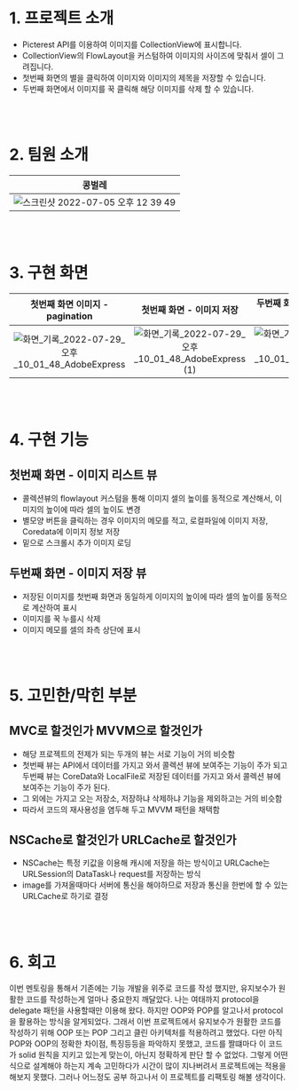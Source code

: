 </br></br>
# 1. 프로젝트 소개
- Picterest API를 이용하여 이미지를 CollectionView에 표시합니다.
- CollectionView의 FlowLayout을 커스텀하여 이미지의 사이즈에 맞춰서 셀이 그려집니다.
- 첫번째 화면의 별을 클릭하여 이미지와 이미지의 제목을 저장할 수 있습니다.
- 두번째 화면에서 이미지를 꾹 클릭해 해당 이미지를 삭제 할 수 있습니다.

</br></br>
# 2. 팀원 소개

| 콩벌레 |
|:---:|
|![스크린샷 2022-07-05 오후 12 39 49](https://user-images.githubusercontent.com/66169740/177245382-ce7471c7-0401-4eb9-97de-1b59bef22d7f.png)|




</br></br>
# 3. 구현 화면

| 첫번째 화면 이미지 - pagination| 첫번째 화면 - 이미지 저장 | 두번째 화면 - 저장 이미지 화면 업데이트 | 두번째 화면 - 이미지 삭제 |
|:---:|:---:|:---:|:---:|
|![화면_기록_2022-07-29_오후_10_01_48_AdobeExpress](https://user-images.githubusercontent.com/58679737/181778000-473ca274-7ba8-45ef-ac1e-97d5d1b465d5.gif)|![화면_기록_2022-07-29_오후_10_01_48_AdobeExpress (1)](https://user-images.githubusercontent.com/58679737/181778116-029a538a-2237-48e9-bc10-eedfae856626.gif)|![화면_기록_2022-07-29_오후_10_01_48_AdobeExpress (4)](https://user-images.githubusercontent.com/58679737/181898055-5eae314f-354c-4fc0-bec6-bb4fbe5b87b8.gif)|![화면_기록_2022-07-29_오후_10_01_48_AdobeExpress (3)](https://user-images.githubusercontent.com/58679737/181778512-e2787186-fc9b-4f8e-bd4c-f5d6beba3ab8.gif) | 




</br></br>
# 4. 구현 기능
## 첫번째 화면 - 이미지 리스트 뷰
- 콜렉션뷰의 flowlayout 커스텀을 통해 이미지 셀의 높이를 동적으로 계산해서, 이미지의 높이에 따라 셀의 높이도 변경
- 별모양 버튼을 클릭하는 경우 이미지의 메모를 적고, 로컬파일에 이미지 저장, Coredata에 이미지 정보 저장
- 밑으로 스크롤시 추가 이미지 로딩

## 두번째 화면 - 이미지 저장 뷰 
- 저장된 이미지를 첫번째 화면과 동일하게 이미지의 높이에 따라 셀의 높이를 동적으로 계산하여 표시
- 이미지를 꾹 누를시 삭제
- 이미지 메모를 셀의 좌측 상단에 표시

</br></br>
# 5. 고민한/막힌 부분

## MVC로 할것인가 MVVM으로 할것인가
- 해당 프로젝트의 전제가 되는 두개의 뷰는 서로 기능이 거의 비슷함
- 첫번째 뷰는 API에서 데이터를 가지고 와서 콜렉션 뷰에 보여주는 기능이 주가 되고 두번째 뷰는 CoreData와 LocalFile로 저장된 데이터를 가지고 와서 콜렉션 뷰에 보여주는 기능이 주가 된다.
- 그 외에는 가지고 오는 저장소, 저장하냐 삭제하냐 기능을 제외하고는 거의 비슷함
- 따라서 코드의 재사용성을 염두해 두고 MVVM 패턴을 채택함

## NSCache로 할것인가 URLCache로 할것인가

- NSCache는 특정 키값을 이용해 캐시에 저장을 하는 방식이고 URLCache는 URLSession의 DataTask나 request를 저장하는 방식
- image를 가져올때마다 서버에 통신을 해야하므로 저장과 통신을 한번에 할 수 있는 URLCache로 하기로 결정

<br><br>

# 6. 회고
이번 멘토링을 통해서 기존에는 기능 개발을 위주로 코드를 작성 했지만, 유지보수가 원활한 코드를 작성하는게 얼마나 중요한지 깨달았다. 나는 여태까지 protocol을 delegate 패턴을 사용할때만 이용해 왔다. 하지만 OOP와 POP를 알고나서 protocol을 활용하는 방식을 알게되었다. 그래서 이번 프로젝트에서 유지보수가 원활한 코드를 작성하기 위해 OOP 또는 POP 그리고 클린 아키텍처를 적용하려고 했었다. 다만 아직 POP와 OOP의 정확한 차이점, 특징등등을 파악하지 못했고, 코드를 짤떄마다 이 코드가 solid 원칙을 지키고 있는게 맞는이, 아닌지 정확하게 판단 할 수 없었다. 그렇게 어떤식으로 설계해야 하는지 계속 고민하다가 시간이 많이 지나버려서 프로젝트에는 적용을 해보지 못했다. 그러나 어느정도 공부 하고나서 이 프로젝트를 리팩토링 해볼 생각이다.
